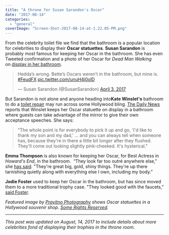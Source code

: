 ```yaml
---
title: "A throne for Susan Sarandon's Oscar"
date: "2017-08-14"
categories: 
  - "general"
coverImage: "Screen-Shot-2017-08-14-at-1.22.05-PM.png"
---
```


From the celebrity toilet file we find that the bathroom is a popular location for celebrities to display their **Oscar statuettes**. **Susan Sarandon** is probably most famous for keeping her Oscar in the bathroom. She has even Tweeted confirmation and a photo of her Oscar for _Dead Man Walking_ on [display in her bathroom](https://twitter.com/SusanSarandon/status/848720799007690752).

<blockquote class="twitter-tweet" data-lang="en"><p dir="ltr" lang="en">Hedda’s wrong. Bette’s Oscars weren’t in the bathroom, but mine is. <a href="https://twitter.com/hashtag/FeudFX?src=hash">#FeudFX</a> <a href="https://t.co/unuH4j0olD">pic.twitter.com/unuH4j0olD</a></p>— Susan Sarandon (@SusanSarandon) <a href="https://twitter.com/SusanSarandon/status/848720799007690752">April 3, 2017</a></blockquote>
<script async src="//platform.twitter.com/widgets.js" charset="utf-8"></script>

But Sarandon is not alone and anyone heading into**Kate Winslet's** bathroom to do a [toilet repair](https://fixatoilet.com) may run across some Hollywood bling. [The Daily News](http://www.nydailynews.com/entertainment/gossip/winslet-oscar-bathroom-guests-give-speeches-article-1.2380250) reports that Winslet keeps her Oscar statuette on display in a bathroom where guests can take advantage of the mirror to give their own acceptance speeches. She says:

> "The whole point is for everybody to pick it up and go, 'I'd like to thank my son and my dad,' ... and you can always tell when someone has, because they're in there a little bit longer after they flushed. They'll come out looking slightly pink-cheeked. It's hysterical."

**Emma Thompson** is also known for keeping her Oscar, for Best Actress in _Howard's End_, in the bathroom.  “They look far too outré anywhere else," she [has said](http://www.hollywoodreporter.com/news/stars-stash-oscars-160123). "They're great big, gold, shiny things. They're up there tarnishing quietly along with everything else I own, including my body.”

**Jodie Foster** used to keep her Oscar in the bathroom, but has since moved them to a more traditional trophy case. "They looked good with the faucets,” [said Foster](https://www.theguardian.com/film/2014/feb/25/where-oscar-winners-keep-their-awards).

_Featured image by [Prayitno Photography](https://www.flickr.com/photos/prayitnophotography/) shows Oscar statuettes in a Hollywood souvenir shop. [Some Rights Reserved](https://creativecommons.org/licenses/by/2.0/)._ 

* * *

_This post was updated on August, 14, 2017 to include details about more celebrities fond of displaying their trophies in the throne room._
